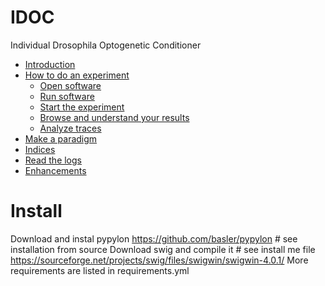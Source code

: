 # IDOC
Individual Drosophila Optogenetic Conditioner

 * [Introduction](#introduction)
 * [How to do an experiment](#how-to-do-an-experiment)
    * [Open software](#open-software) 
    * [Run software](#run-software) 
    * [Start the experiment](#start-the-experiment)
    * [Browse and understand your results](Browse-and-understand-your-results)
    * [Analyze traces](#analyze-traces)
 * [Make a paradigm](#make-a-paradigm)
 * [Indices](#indices)
  * [Read the logs](#read-the-logs)
 * [Enhancements](#enhancements)
    

# Install

Download and instal pypylon
https://github.com/basler/pypylon # see installation from source
Download swig and compile it # see install me file
https://sourceforge.net/projects/swig/files/swigwin/swigwin-4.0.1/
More requirements are listed in requirements.yml


